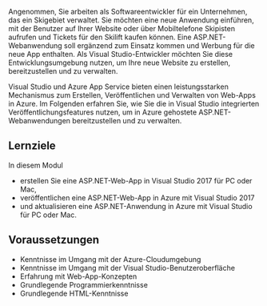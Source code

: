 Angenommen, Sie arbeiten als Softwareentwickler für ein Unternehmen, das ein Skigebiet verwaltet. Sie möchten eine neue Anwendung einführen, mit der Benutzer auf Ihrer Website oder über Mobiltelefone Skipisten aufrufen und Tickets für den Skilift kaufen können. Eine ASP.NET-Webanwendung soll ergänzend zum Einsatz kommen und Werbung für die neue App enthalten. Als Visual Studio-Entwickler möchten Sie diese Entwicklungsumgebung nutzen, um Ihre neue Website zu erstellen, bereitzustellen und zu verwalten.

Visual Studio und Azure App Service bieten einen leistungsstarken Mechanismus zum Erstellen, Veröffentlichen und Verwalten von Web-Apps in Azure. Im Folgenden erfahren Sie, wie Sie die in Visual Studio integrierten Veröffentlichungsfeatures nutzen, um in Azure gehostete ASP.NET-Webanwendungen bereitzustellen und zu verwalten.

## <a name="learning-objectives"></a>Lernziele

In diesem Modul

- erstellen Sie eine ASP.NET-Web-App in Visual Studio 2017 für PC oder Mac,
- veröffentlichen eine ASP.NET-Web-App in Azure mit Visual Studio 2017
- und aktualisieren eine ASP.NET-Anwendung in Azure mit Visual Studio für PC oder Mac.

## <a name="prerequisites"></a>Voraussetzungen

- Kenntnisse im Umgang mit der Azure-Cloudumgebung
- Kenntnisse im Umgang mit der Visual Studio-Benutzeroberfläche
- Erfahrung mit Web-App-Konzepten
- Grundlegende Programmierkenntnisse
- Grundlegende HTML-Kenntnisse
